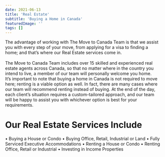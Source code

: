 ```yaml
---
date: 2021-06-13
title: 'Real Estate'
subtitle: 'Buying a Home in Canada'
featuredImage: ''
tags: []
---
```


The advantage of working with The Move to Canada Team is that we assist you with every step of your move, from applying for a visa to finding a home; and that’s where our Real Estate services come in.
<br/>  
The Move to Canada Team includes over 15 skilled and experienced real estate agents across Canada, so that no matter where in the country you intend to live, a member of our team will personally welcome you home.
<br/>
It’s important to note that buying a home in Canada is not required to move here; renting is a viable option as well. In fact, there are many cases where our team will recommend renting instead of buying. At the end of the day, each client’s situation requires a custom-tailored approach, and our team will be happy to assist you with whichever option is best for your requirements.
<br/>

# Our Real Estate Services Include

• Buying a House or Condo
• Buying Office, Retail, Industrial or Land
• Fully Serviced Executive Accommodations
• Renting a House or Condo
• Renting Office, Retail or Industrial
• Investing in Income Properties
